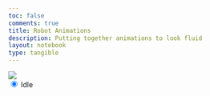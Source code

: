 ```yaml
---
toc: false
comments: true
title: Robot Animations
description: Putting together animations to look fluid
layout: notebook
type: tangible
---
```

<body>
    <div>
        <!-- Within the base div is a canvas. An HTML canvas is used only for graphics. It allows the user to access some basic functions related to the image created on the canvas (including animation) -->
        <canvas id="spriteContainer"> 
            <img id="horseSprite" src="{{site.baseurl}}/images/image.png">
        </canvas>
        <!-- Radio type inputs for selecting only one at a time, and also switches selected animation -->
        <div id="controls"> 
            <input type="radio" name="animation" id="running" checked>
            <label for="running">Idle</label><br>
        </div>
    </div>
</body>

<script>
    // Runs this whenever the page is loaded
    window.addEventListener('load', function () {
        // Names the parameters of all canvases on the page, using the `get.ElementById`
        const canvas = document.getElementById('spriteContainer');
        const ctx = canvas.getContext('2d');
        const SPRITE_WIDTH = 798;
        const SPRITE_HEIGHT = 569;
        const SCALE_FACTOR = 1;
        const FRAME_RATE = 30;
        canvas.width = SPRITE_WIDTH * SCALE_FACTOR;
        canvas.height = SPRITE_HEIGHT * SCALE_FACTOR;

        class Horse {
            constructor() {
                // Describes parameters of sprite based off the Canvas parameters, also uing the `getElementById` to reference it.
                this.image = document.getElementById("horseSprite");
                this.width = 798;
                this.height = 721;
                this.x = 100;
                this.y = -152;
                this.scale = SCALE_FACTOR;
                this.maxFrame = 20;
                this.frameX = 0;
                this.frameY = 0;
            }
            draw(context) {
                context.drawImage(
                    this.image,
                    this.frameX * this.width,
                    this.frameY * this.height,
                    this.width,
                    this.height,
                    this.x,
                    this.y,
                    this.width * this.scale,
                    this.height * this.scale
                );
            }
            update() {
                if (this.frameX < this.maxFrame) {
                    this.frameX += 1;
                } else {
                    this.frameX = 0;
                }
            }
        }

        const horse = new Horse();
        // Add event listener to the parent container for event delegation
        const controls = document.getElementById('controls');
        controls.addEventListener('click', function (event) {
            if (event.target.tagName === 'INPUT') {
                const selectedAnimation = event.target.id;
                switch (selectedAnimation) {
                    case 'running':
                        horse.frameY = 0;
                        horse.frameX = 0;
                        break;
                    case 'stamping':
                        horse.frameY = 1;
                        hose.frameX = 0;
                        break;
                    case 'test':
                        horse.frameY = 2;
                        horse.frameX = 0;
                        break;
                    default:
                        break;
                }
            }
        });

        function animate() { //Creates a function called animate that is run after everything else is done
            // Creates a variable callled currentFrameRate which will equal the slider.value and make it into a whole number / integer
            // A timeout that runs a function, timeout creating the delay between each frame. Calculated by 1 second divided by currentFrameRate
            setTimeout(function () {
                // Clears the canvas by replacing everysingle pixel with a transparent pixel
                ctx.clearRect(0, 0, canvas.width, canvas.height);
                // Runs the draw function within the horse class creating the horse
                horse.draw(ctx);
                // Runs the update function, moving the frame of the horse over 1
                horse.update();
                // Reruns the animate function at the same consistency as the browsers refresh rate
                requestAnimationFrame(animate);
            }, 1000 / FRAME_RATE);
        }
        // This is the animate function being run at the start of the page, otherwise it would not start.
        animate();
    });
</script>